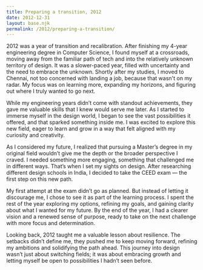 ```yaml
---
title: Preparing a transition, 2012
date: 2012-12-31
layout: base.njk
permalink: /2012/preparing-a-transition/
--- 
```


2012 was a year of transition and recalibration. After finishing my 4-year engineering degree in Computer Science, I found myself at a crossroads, moving away from the familiar path of tech and into the relatively unknown territory of design. It was a slower-paced year, filled with uncertainty and the need to embrace the unknown. Shortly after my studies, I moved to Chennai, not too concerned with landing a job, because that wasn't on my radar. My focus was on learning more, expanding my horizons, and figuring out where I truly wanted to go next.

While my engineering years didn’t come with standout achievements, they gave me valuable skills that I knew would serve me later. As I started to immerse myself in the design world, I began to see the vast possibilities it offered, and that sparked something inside me. I was excited to explore this new field, eager to learn and grow in a way that felt aligned with my curiosity and creativity.

As I considered my future, I realized that pursuing a Master’s degree in my original field wouldn’t give me the depth or the broader perspective I craved. I needed something more engaging, something that challenged me in different ways. That’s when I set my sights on design. After researching different design schools in India, I decided to take the CEED exam — the first step on this new path.

My first attempt at the exam didn’t go as planned. But instead of letting it discourage me, I chose to see it as part of the learning process. I spent the rest of the year exploring my options, refining my goals, and gaining clarity about what I wanted for my future. By the end of the year, I had a clearer vision and a renewed sense of purpose, ready to take on the next challenge with more focus and determination.

Looking back, 2012 taught me a valuable lesson about resilience. The setbacks didn’t define me, they pushed me to keep moving forward, refining my ambitions and solidifying the path ahead. This journey into design wasn’t just about switching fields; it was about embracing growth and letting myself be open to possibilities I hadn’t seen before.